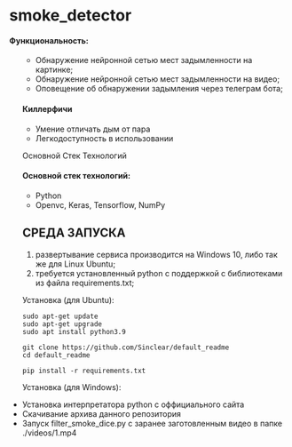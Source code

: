 # smoke_detector
<h4>Функциональность:</h4>
<ul>
<ul>
    <li>Обнаружение нейронной сетью мест задымленности на картинке;</li>
    <li>Обнаружение нейронной сетью мест задымленности на видео;</li>
    <li>Оповещение об обнаружении задымления через телеграм бота;</li>
</ul> 
 
 
<h4>Киллерфичи</h4>
<ul>
    <li>Умение отличать дым от пара</li>
    <li>Легкодоступность в использовании</li>
</ul>

    
Основной Стек Технологий
<h4>Основной стек технологий:</h4>
<ul>
    <li>Python</li>
	<li>Openvc, Keras, Tensorflow, NumPy</li>  
 </ul>
    
СРЕДА ЗАПУСКА
------------
1) развертывание сервиса производится на Windows 10, либо так же для Linux Ubuntu;
2) требуется установленный python с поддержкой c библиотеками из файла requirements.txt;

	
Установка (для Ubuntu):
	
	sudo apt-get update
	sudo apt-get upgrade
	sudo apt install python3.9
	
	git clone https://github.com/Sinclear/default_readme
	cd default_readme
	
	pip install -r requirements.txt

Установка (для Windows):
	
<li> Установка интерпретатора python с оффициального сайта </li>
<li> Скачивание архива данного репозитория </li>
<li> Запуск filter_smoke_dice.py с заранее заготовленным видео в папке ./videos/1.mp4 </li>
